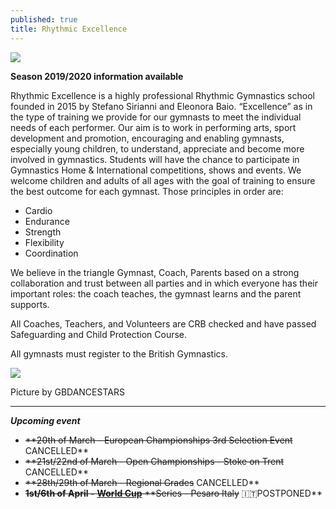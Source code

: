 ```yaml
---
published: true
title: Rhythmic Excellence
---
```

![](/assets/80351351-0631-4dc0-a8ea-4b69ce6d0530-1-.jpg)

**Season 2019/2020 information available**

Rhythmic Excellence is a highly professional Rhythmic Gymnastics school founded in 2015 by Stefano Sirianni and Eleonora Baio. “Excellence” as in the type of training we provide for our gymnasts to meet the individual needs of each performer. Our aim is to work in performing arts, sport development and promotion, encouraging and enabling gymnasts, especially young children, to understand, appreciate and become more involved in gymnastics. Students will have the chance to participate in Gymnastics Home & International competitions, shows and events. We welcome children and adults of all ages with the goal of training to ensure the best outcome for each gymnast. Those principles in order are:

* Cardio
* Endurance
* Strength
* Flexibility
* Coordination

We believe in the triangle Gymnast, Coach, Parents based on a strong collaboration and trust between all parties and in which everyone has their important roles: the coach teaches, the gymnast learns and the parent supports.

All Coaches, Teachers, and Volunteers are CRB checked and have passed Safeguarding and Child Protection Course.

All gymnasts must register to the British Gymnastics.

![](/assets/img_5457.png)

Picture by GBDANCESTARS

- - -

**_Upcoming event_**  

* ~~\*\*20th of March - European Championships 3rd Selection Event~~ CANCELLED\*\*
* ~~\*\*21st/22nd of March - Open Championships - Stoke on Trent~~ CANCELLED\*\*
* ~~\*\*28th/29th of March - Regional Grades~~ CANCELLED\*\*
* ~~**1st/6th of April -** [**World Cup**](https://www.gymnastics.sport/site/events/detail.php?id=14962#loaded) \*\*Series - Pesaro Italy~~ 🇮🇹POSTPONED\*\*
